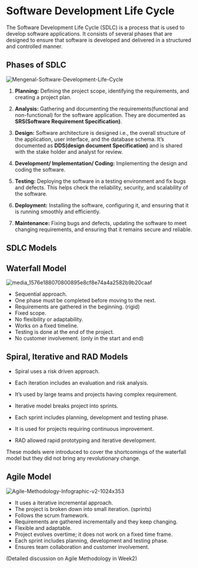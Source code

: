 # Software Development Life Cycle
The Software Development Life Cycle (SDLC) is a process that is used to develop software applications. It consists of several phases that are designed to ensure that software is developed and delivered in a structured and controlled manner. 

## Phases of SDLC

![Mengenal-Software-Development-Life-Cycle](https://user-images.githubusercontent.com/128154979/226110768-ea9402b0-884c-4e2a-b07a-48b025f6dfe1.png)

1. **Planning:** 
Defining the project scope, identifying the requirements, and creating a project plan.

2.  **Analysis:** 
Gathering and documenting the requirements(functional and non-functional) for the software application. They are documented as **SRS(Software Requirement Specification)**.

3.	**Design:** 
Software architecture is designed i.e., the overall structure of the application, user interface, and the database schema. It’s documented as **DDS(design document Specification)** and is shared with the stake holder and analyst for review.

4.	**Development/ Implementation/ Coding:** 
Implementing the design and coding the software.

5.	**Testing:** 
Deploying the software in a testing environment and fix bugs and defects. This helps check the reliability, security, and scalability of the software.

6.	**Deployment:** 
Installing the software, configuring it, and ensuring that it is running smoothly and efficiently.

7.	**Maintenance:** 
Fixing bugs and defects, updating the software to meet changing requirements, and ensuring that it remains secure and reliable.

## SDLC Models

## Waterfall Model

![media_1576e188070800895e8cf8e74a4a2582b9b20caaf](https://user-images.githubusercontent.com/128154979/226111337-a3a52776-bd0b-403d-9826-3b9be11f729b.png)

-	Sequential approach. 
-	One phase must be completed before moving to the next. 
-	Requirements are gathered in the beginning. (rigid) 
-	Fixed scope. 
-	No flexibility or adaptability. 
-	Works on a fixed timeline. 
-	Testing is done at the end of the project.
-	No customer involvement. (only in the start and end)

## Spiral, Iterative and RAD Models 

- Spiral uses a risk driven approach. 
-	Each iteration includes an evaluation and risk analysis. 
-	It’s used by large teams and projects having complex requirement.

-	Iterative model breaks project into sprints.
-	Each sprint includes planning, development and testing phase. 
-	It is used for projects requiring continuous improvement. 

-	RAD allowed rapid prototyping and iterative development.

These models were introduced to cover the shortcomings of the waterfall model but they did not bring any revolutionary change.

## Agile Model 

![Agile-Methodology-Infographic-v2-1024x353](https://user-images.githubusercontent.com/128154979/226111148-6e8479d8-e295-4199-939e-04b4cbed2621.jpg)

-	It uses a iterative incremental approach.
-	The project is broken down into small iteration. (sprints) 
-	Follows the scrum framework. 
-	Requirements are gathered incrementally and they keep changing. 
-	Flexible and adaptable.
-	Project evolves overtime; it does not work on a fixed time frame. 
-	Each sprint includes planning, development and testing phase.
-	Ensures team collaboration and customer involvement. 

(Detailed discussion on Agile Methodology in Week2)
